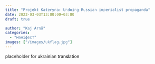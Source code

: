 ```yaml
---
title: "Projekt Kateryna: Undoing Russian imperialist propaganda" 
date: 2023-03-03T13:00:00+03:00
draft: true

author: "Kaj Arnö"
categories: 
  - "маніфест"
images: ["/images/ukflag.jpg"]
---
```


placeholder for ukrainian translation